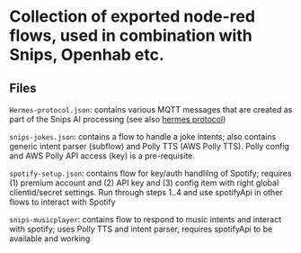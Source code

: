 # Collection of exported node-red flows, used in combination with Snips, Openhab etc.

## Files
```Hermes-protocol.json```: contains various MQTT messages that are created as part of the Snips AI processing (see also [hermes protocol](https://github.com/snipsco/snips-platform-documentation/wiki/6.--Miscellaneous#hermes-protocol))

```snips-jokes.json```: contains a flow to handle a joke intents; also contains generic intent parser (subflow) and Polly TTS (AWS Polly TTS). Polly config and AWS Polly API access (key) is a pre-requisite.

```spotify-setup.json```: contains flow for key/auth handlilng of Spotify; requires (1) premium account and (2) API key and (3) config item with right global clientid/secret settings. Run through steps 1..4 and use spotifyApi in other flows to interact with Spotify

```snips-musicplayer```: contains flow to respond to music intents and interact with spotify; uses Polly TTS and intent parser, requires spotifyApi to be available and working

